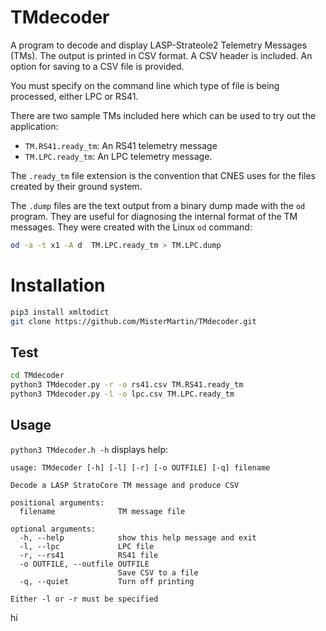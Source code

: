 # TMdecoder

A program to decode and display LASP-Strateole2 Telemetry Messages (TMs).
The output is printed in CSV format. A CSV header is included. An option
for saving to a CSV file is provided.

You must specify on the command line which type of file is
being processed, either LPC or RS41.

There are two sample TMs included here which can be used to try out the application:

- `TM.RS41.ready_tm`: An RS41 telemetry message
- `TM.LPC.ready_tm`: An LPC telemetry message.

The `.ready_tm` file extension is the convention that CNES uses for
the files created by their ground system.

The `.dump` files are the text output from a binary dump made
with the `od` program. They are useful for diagnosing the internal
format of the TM messages. They were created with the Linux `od` command:
```sh
od -a -t x1 -A d  TM.LPC.ready_tm > TM.LPC.dump
```

# Installation

```sh
pip3 install xmltodict
git clone https://github.com/MisterMartin/TMdecoder.git
```

## Test
```sh
cd TMdecoder
python3 TMdecoder.py -r -o rs41.csv TM.RS41.ready_tm
python3 TMdecoder.py -l -o lpc.csv TM.LPC.ready_tm
```

## Usage

```python3 TMdecoder.h -h``` displays help:

```text
usage: TMdecoder [-h] [-l] [-r] [-o OUTFILE] [-q] filename

Decode a LASP StratoCore TM message and produce CSV

positional arguments:
  filename              TM message file

optional arguments:
  -h, --help            show this help message and exit
  -l, --lpc             LPC file
  -r, --rs41            RS41 file
  -o OUTFILE, --outfile OUTFILE
                        Save CSV to a file
  -q, --quiet           Turn off printing

Either -l or -r must be specified
```
hi